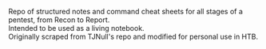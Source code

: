 Repo of structured notes and command cheat sheets for all stages of a pentest, from Recon to Report.  
Intended to be used as a living notebook.  
Originally scraped from TJNull's repo and modified for personal use in HTB.  
